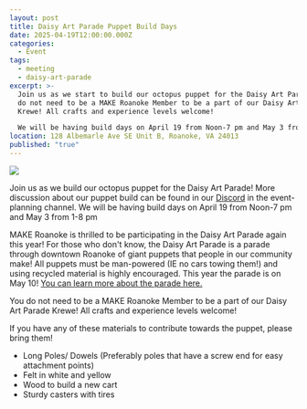 ```yaml
---
layout: post
title: Daisy Art Parade Puppet Build Days
date: 2025-04-19T12:00:00.000Z
categories:
  - Event
tags:
  - meeting
  - daisy-art-parade
excerpt: >-
  Join us as we start to build our octopus puppet for the Daisy Art Parade! You
  do not need to be a MAKE Roanoke Member to be a part of our Daisy Art Parade
  Krewe! All crafts and experience levels welcome!

  We will be having build days on April 19 from Noon-7 pm and May 3 from 1-8 pm
location: 128 Albemarle Ave SE Unit B, Roanoke, VA 24013
published: "true"
---
```

![](/assets/images/calling-all-makers-make-roanoke-is-preparing-for-the-daisy-art-parade-come-help-us-plan-and-build-a-large-maker-octopus-puppet-1200-x-675-px-880-x-352-px-.png)

Join us as we build our octopus puppet for the Daisy Art Parade! More discussion about our puppet build can be found in our [Discord](https://mkroa.org/discord) in the event-planning channel. We will be having build days on April 19 from Noon-7 pm and May 3 from 1-8 pm

MAKE Roanoke is thrilled to be participating in the Daisy Art Parade again this year! For those who don't know, the Daisy Art Parade is a parade through downtown Roanoke of giant puppets that people in our community make! All puppets must be man-powered (IE no cars towing them!) and using recycled material is highly encouraged. This year the parade is on May 10! [You can learn more about the parade here.](https://daisyartparade.com/about/)

You do not need to be a MAKE Roanoke Member to be a part of our Daisy Art Parade Krewe! All crafts and experience levels welcome!

If you have any of these materials to contribute towards the puppet, please bring them!

* Long Poles/ Dowels (Preferably poles that have a screw end for easy attachment points)
* Felt in white and yellow
* Wood to build a new cart 
* Sturdy casters with tires

